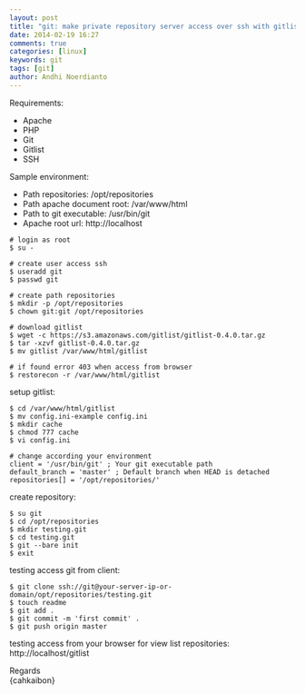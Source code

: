 ```yaml
---
layout: post
title: "git: make private repository server access over ssh with gitlist repository viewer"
date: 2014-02-19 16:27
comments: true
categories: [linux]
keywords: git
tags: [git]
author: Andhi Noerdianto 
---
```

Requirements:

- Apache
- PHP
- Git
- Gitlist
- SSH

Sample environment:

- Path repositories: /opt/repositories
- Path apache document root: /var/www/html
- Path to git executable: /usr/bin/git
- Apache root url: http://localhost

<!-- more -->

```
# login as root
$ su -

# create user access ssh
$ useradd git
$ passwd git

# create path repositories
$ mkdir -p /opt/repositories
$ chown git:git /opt/repositories

# download gitlist
$ wget -c https://s3.amazonaws.com/gitlist/gitlist-0.4.0.tar.gz
$ tar -xzvf gitlist-0.4.0.tar.gz
$ mv gitlist /var/www/html/gitlist

# if found error 403 when access from browser
$ restorecon -r /var/www/html/gitlist
```

setup gitlist:
```
$ cd /var/www/html/gitlist
$ mv config.ini-example config.ini
$ mkdir cache
$ chmod 777 cache
$ vi config.ini

# change according your environment
client = '/usr/bin/git' ; Your git executable path
default_branch = 'master' ; Default branch when HEAD is detached
repositories[] = '/opt/repositories/'
```

create repository:
```
$ su git
$ cd /opt/repositories
$ mkdir testing.git
$ cd testing.git
$ git --bare init
$ exit
```

testing access git from client:
```
$ git clone ssh://git@your-server-ip-or-domain/opt/repositories/testing.git
$ touch readme
$ git add .
$ git commit -m 'first commit' .
$ git push origin master
```

testing access from your browser for view list repositories: http://localhost/gitlist

Regards<br/>
{cahkaibon}
